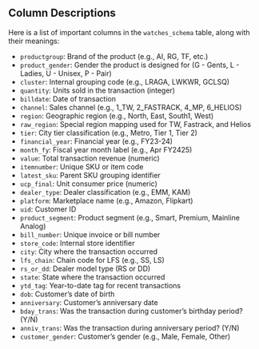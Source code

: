 ## Column Descriptions

Here is a list of important columns in the `watches_schema` table, along with their meanings:

- `productgroup`: Brand of the product (e.g., AI, RG, TF, etc.)
- `product_gender`: Gender the product is designed for (G - Gents, L - Ladies, U - Unisex, P - Pair)
- `cluster`: Internal grouping code (e.g., LRAGA, LWKWR, GCLSQ)
- `quantity`: Units sold in the transaction (integer)
- `billdate`: Date of transaction
- `channel`: Sales channel (e.g., 1_TW, 2_FASTRACK, 4_MP, 6_HELIOS)
- `region`: Geographic region (e.g., North, East, South1, West)
- `raw_region`: Special region mapping used for TW, Fastrack, and Helios
- `tier`: City tier classification (e.g., Metro, Tier 1, Tier 2)
- `financial_year`: Financial year (e.g., FY23-24)
- `month_fy`: Fiscal year month label (e.g., Apr FY2425)
- `value`: Total transaction revenue (numeric)
- `itemnumber`: Unique SKU or item code
- `latest_sku`: Parent SKU grouping identifier
- `ucp_final`: Unit consumer price (numeric)
- `dealer_type`: Dealer classification (e.g., EMM, KAM)
- `platform`: Marketplace name (e.g., Amazon, Flipkart)
- `uid`: Customer ID
- `product_segment`: Product segment (e.g., Smart, Premium, Mainline Analog)
- `bill_number`: Unique invoice or bill number
- `store_code`: Internal store identifier
- `city`: City where the transaction occurred
- `lfs_chain`: Chain code for LFS (e.g., SS, LS)
- `rs_or_dd`: Dealer model type (RS or DD)
- `state`: State where the transaction occurred
- `ytd_tag`: Year-to-date tag for recent transactions
- `dob`: Customer’s date of birth
- `anniversary`: Customer’s anniversary date
- `bday_trans`: Was the transaction during customer’s birthday period? (Y/N)
- `anniv_trans`: Was the transaction during anniversary period? (Y/N)
- `customer_gender`: Customer’s gender (e.g., Male, Female, Other)
